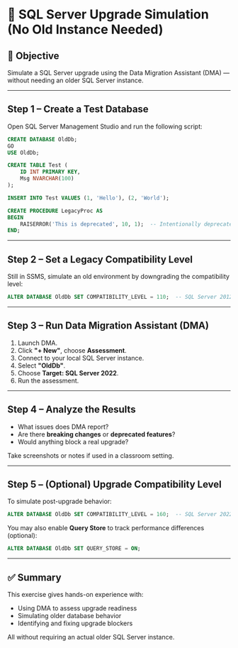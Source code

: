 
# 🧪 SQL Server Upgrade Simulation (No Old Instance Needed)

## 📝 Objective
Simulate a SQL Server upgrade using the Data Migration Assistant (DMA) — without needing an older SQL Server instance.

---

## Step 1 – Create a Test Database

Open SQL Server Management Studio and run the following script:

```sql
CREATE DATABASE OldDb;
GO
USE OldDb;

CREATE TABLE Test (
    ID INT PRIMARY KEY,
    Msg NVARCHAR(100)
);

INSERT INTO Test VALUES (1, 'Hello'), (2, 'World');

CREATE PROCEDURE LegacyProc AS
BEGIN
    RAISERROR('This is deprecated', 10, 1);  -- Intentionally deprecated syntax
END;
```

---

## Step 2 – Set a Legacy Compatibility Level

Still in SSMS, simulate an old environment by downgrading the compatibility level:

```sql
ALTER DATABASE OldDb SET COMPATIBILITY_LEVEL = 110;  -- SQL Server 2012
```

---

## Step 3 – Run Data Migration Assistant (DMA)

1. Launch DMA.
2. Click **"+ New"**, choose **Assessment**.
3. Connect to your local SQL Server instance.
4. Select **"OldDb"**.
5. Choose **Target: SQL Server 2022**.
6. Run the assessment.

---

## Step 4 – Analyze the Results

- What issues does DMA report?
- Are there **breaking changes** or **deprecated features**?
- Would anything block a real upgrade?

Take screenshots or notes if used in a classroom setting.

---

## Step 5 – (Optional) Upgrade Compatibility Level

To simulate post-upgrade behavior:

```sql
ALTER DATABASE OldDb SET COMPATIBILITY_LEVEL = 160;  -- SQL Server 2022
```

You may also enable **Query Store** to track performance differences (optional):

```sql
ALTER DATABASE OldDb SET QUERY_STORE = ON;
```

---

## ✅ Summary

This exercise gives hands-on experience with:
- Using DMA to assess upgrade readiness
- Simulating older database behavior
- Identifying and fixing upgrade blockers

All without requiring an actual older SQL Server instance.
